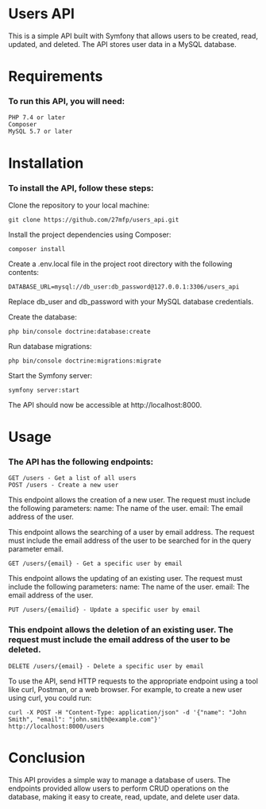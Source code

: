 # Users API

This is a simple API built with Symfony that allows users to be created, read, updated, and deleted. The API stores user data in a MySQL database.

# Requirements

### To run this API, you will need:

    PHP 7.4 or later
    Composer
    MySQL 5.7 or later

# Installation

### To install the API, follow these steps:

Clone the repository to your local machine:

`git clone https://github.com/27mfp/users_api.git`

Install the project dependencies using Composer:

`composer install`

Create a .env.local file in the project root directory with the following contents:

`DATABASE_URL=mysql://db_user:db_password@127.0.0.1:3306/users_api`

Replace db_user and db_password with your MySQL database credentials.

Create the database:

`php bin/console doctrine:database:create`

Run database migrations:

`php bin/console doctrine:migrations:migrate`

Start the Symfony server:

`symfony server:start`

The API should now be accessible at http://localhost:8000.

# Usage

### The API has the following endpoints:

    GET /users - Get a list of all users
    POST /users - Create a new user

This endpoint allows the creation of a new user. The request must include the following parameters:
name: The name of the user.
email: The email address of the user.

This endpoint allows the searching of a user by email address. The request must include the email address of the user to be searched for in the query parameter email.

    GET /users/{email} - Get a specific user by email

This endpoint allows the updating of an existing user. The request must include the following parameters:
name: The name of the user.
email: The email address of the user.

    PUT /users/{emailid} - Update a specific user by email

### This endpoint allows the deletion of an existing user. The request must include the email address of the user to be deleted.

    DELETE /users/{email} - Delete a specific user by email

To use the API, send HTTP requests to the appropriate endpoint using a tool like curl, Postman, or a web browser. For example, to create a new user using curl, you could run:

    curl -X POST -H "Content-Type: application/json" -d '{"name": "John Smith", "email": "john.smith@example.com"}' http://localhost:8000/users

# Conclusion

This API provides a simple way to manage a database of users. The endpoints provided allow users to perform CRUD operations on the database, making it easy to create, read, update, and delete user data.
